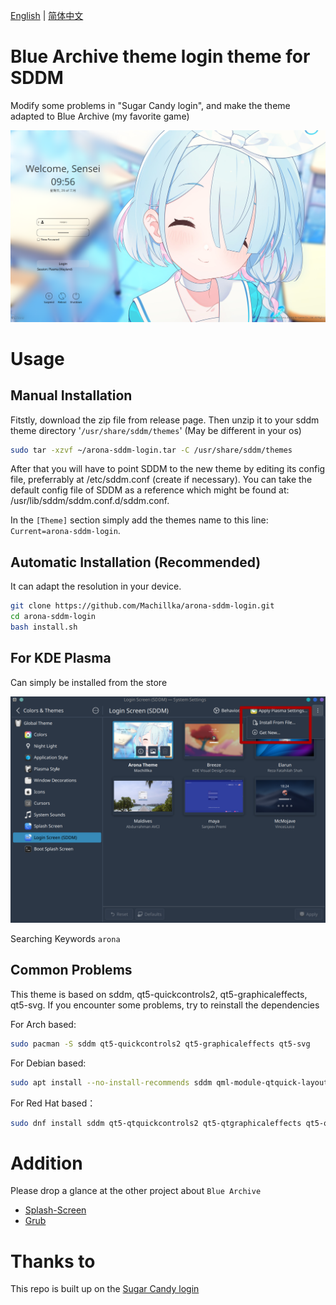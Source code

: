 [English](README.md) | [简体中文](Documents/README.zh.md)

# Blue Archive theme login theme for SDDM

Modify some problems in "Sugar Candy login", and make the theme adapted to Blue Archive (my favorite game)

![Preview](/Previews/PartialBlur.png "Preview")

# Usage

## Manual Installation

Fitstly, download the zip file from release page. Then unzip it to your sddm theme directory '`/usr/share/sddm/themes`' (May be different in your os)

```bash
sudo tar -xzvf ~/arona-sddm-login.tar -C /usr/share/sddm/themes
```

After that you will have to point SDDM to the new theme by editing its config file, preferrably at /etc/sddm.conf (create if necessary). You can take the default config file of SDDM as a reference which might be found at: /usr/lib/sddm/sddm.conf.d/sddm.conf.

In the `[Theme]` section simply add the themes name to this line: `Current=arona-sddm-login`.

## Automatic Installation (Recommended)

It can adapt the resolution in your device.

```bash
git clone https://github.com/Machillka/arona-sddm-login.git
cd arona-sddm-login
bash install.sh
```

## For KDE Plasma

Can simply be installed from the store

![installation](installation.png)

Searching Keywords `arona`

## Common Problems

This theme is based on sddm, qt5-quickcontrols2, qt5-graphicaleffects, qt5-svg. If you encounter some problems, try to reinstall the dependencies

For Arch based:
```bash
sudo pacman -S sddm qt5-quickcontrols2 qt5-graphicaleffects qt5-svg
```

For Debian based:
```bash
sudo apt install --no-install-recommends sddm qml‑module‑qtquick‑layouts qml6-module-qt5compat-graphicaleffects qml‑module‑qtquick‑controls2 libqt5svg5
```

For Red Hat based：
```bash
sudo dnf install sddm qt5‑qtquickcontrols2 qt5‑qtgraphicaleffects qt5‑qtsvg
```

# Addition

Please drop a glance at the other project about `Blue Archive`

- [Splash-Screen](https://github.com/Machillka/arona-splash-theme)
- [Grub](https://github.com/Machillka/GameDevClub-GRUB-Theme)

# Thanks to

This repo is built up on the [Sugar Candy login](https://github.com/Kangie/sddm-sugar-candy)

